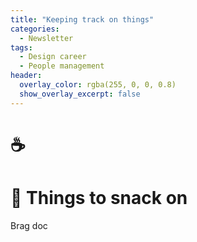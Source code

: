 ```yaml
---
title: "Keeping track on things"
categories:
  - Newsletter
tags:
  - Design career
  - People management
header:
  overlay_color: rgba(255, 0, 0, 0.8)
  show_overlay_excerpt: false
---
```


# ☕ 


# 🍪 Things to snack on

Brag doc
